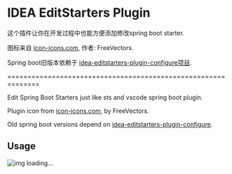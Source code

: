 # IDEA EditStarters Plugin

这个插件让你在开发过程中也能方便添加修改spring boot starter.

图标来自 [icon-icons.com](https://icon-icons.com/icon/feather-pen-graphic-design/52939), 作者: FreeVectors.

Spring boot旧版本依赖于 [idea-editstarters-plugin-configure项目](https://github.com/hdzitao/idea-editstarters-plugin-configure).

==============================================================

Edit Spring Boot Starters just like sts and vscode spring boot plugin.

Plugin icon from [icon-icons.com](https://icon-icons.com/icon/feather-pen-graphic-design/52939), by FreeVectors.

Old spring boot versions depend on [idea-editstarters-plugin-configure](https://github.com/hdzitao/idea-editstarters-plugin-configure).

## Usage

![img loading...](https://user-images.githubusercontent.com/12962462/51593574-734e2000-1f2d-11e9-88a0-9d43f7877131.gif)


